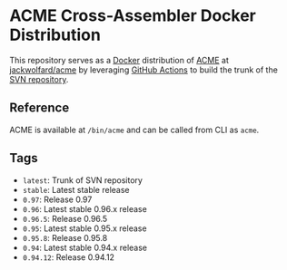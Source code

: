 # ACME Cross-Assembler Docker Distribution

This repository serves as a [Docker][docker] distribution of [ACME][acme] at
[jackwolfard/acme][docker-repo] by leveraging [GitHub Actions][github-actions]
to build the trunk of the [SVN repository][acme-svn].

## Reference

ACME is available at `/bin/acme` and can be called from CLI as `acme`.

## Tags

- `latest`: Trunk of SVN repository
- `stable`: Latest stable release
- `0.97`: Release 0.97
- `0.96`: Latest stable 0.96.x release
- `0.96.5`: Release 0.96.5
- `0.95`: Latest stable 0.95.x release
- `0.95.8`: Release 0.95.8
- `0.94`: Latest stable 0.94.x release
- `0.94.12`: Release 0.94.12

[acme]: https://sourceforge.net/projects/acme-crossass/
[acme-svn]: https://sourceforge.net/p/acme-crossass/code-0/HEAD/tree/
[github-actions]: https://github.com/features/actions
[docker]: https://www.docker.com/
[docker-repo]: https://hub.docker.com/r/jackwolfard/acme
